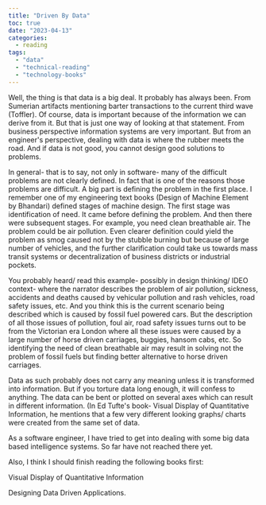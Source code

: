 ```yaml
---
title: "Driven By Data"
toc: true
date: "2023-04-13"
categories: 
  - reading
tags: 
  - "data"
  - "technical-reading"
  - "technology-books"
---
```


Well, the thing is that data is a big deal. It probably has always been. From Sumerian artifacts mentioning barter transactions to the current third wave (Toffler). Of course, data is important because of the information we can derive from it. But that is just one way of looking at that statement. From business perspective information systems are very important. But from an engineer's perspective, dealing with data is where the rubber meets the road. And if data is not good, you cannot design good solutions to problems.

In general- that is to say, not only in software- many of the difficult problems are not clearly defined. In fact that is one of the reasons those problems are difficult. A big part is defining the problem in the first place. I remember one of my engineering text books (Design of Machine Element by Bhandari) defined stages of machine design. The first stage was identification of need. It came before defining the problem. And then there were subsequent stages. For example, you need clean breathable air. The problem could be air pollution. Even clearer definition could yield the problem as smog caused not by the stubble burning but because of large number of vehicles, and the further clarification could take us towards mass transit systems or decentralization of business districts or industrial pockets.

You probably heard/ read this example- possibly in design thinking/ IDEO context- where the narrator describes the problem of air pollution, sickness, accidents and deaths caused by vehicular pollution and rash vehicles, road safety issues, etc. And you think this is the current scenario being described which is caused by fossil fuel powered cars. But the description of all those issues of pollution, foul air, road safety issues turns out to be from the Victorian era London where all these issues were caused by a large number of horse driven carriages, buggies, hansom cabs, etc. So identifying the need of clean breathable air may result in solving not the problem of fossil fuels but finding better alternative to horse driven carriages.

Data as such probably does not carry any meaning unless it is transformed into information. But if you torture data long enough, it will confess to anything. The data can be bent or plotted on several axes which can result in different information. (In Ed Tufte's book- Visual Display of Quantitative Information, he mentions that a few very different looking graphs/ charts were created from the same set of data.

As a software engineer, I have tried to get into dealing with some big data based intelligence systems. So far have not reached there yet.

Also, I think I should finish reading the following books first:

Visual Display of Quantitative Information

Designing Data Driven Applications.
